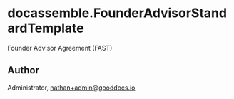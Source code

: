 # docassemble.FounderAdvisorStandardTemplate

Founder Advisor Agreement (FAST)

## Author

 Administrator, nathan+admin@gooddocs.io

